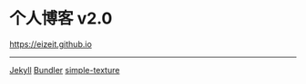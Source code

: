 # 个人博客 v2.0
https://eizeit.github.io

----

[Jekyll](http://jekyllrb.com/)
[Bundler](https://bundler.io/)
[simple-texture](https://github.com/yizeng/jekyll-theme-simple-texture)
